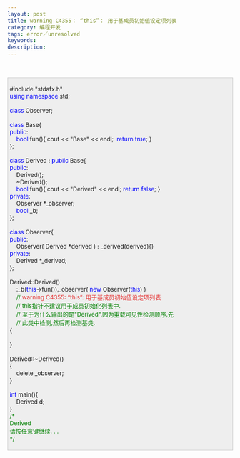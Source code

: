 ```yaml
---
layout: post
title: warning C4355： “this”： 用于基成员初始值设定项列表
category: 编程开发
tags: error／unresolved
keywords: 
description: 
---
```


 

<div
style="border-right:#cccccc 1px solid;padding-right:5px;border-top:#cccccc 1px solid;padding-left:4px;font-size:13px;padding-bottom:4px;border-left:#cccccc 1px solid;width:98%;word-break:break-all;padding-top:4px;border-bottom:#cccccc 1px solid;background-color:#eeeeee;">

\#include "stdafx.h"\
 <span style="color:#0000ff;">using</span> <span
style="color:#0000ff;">namespace</span> std;\
\
 <span style="color:#0000ff;">class</span> Observer;\
\
 <span style="color:#0000ff;">class</span> Base{\
 <span style="color:#0000ff;">public</span>:\
     <span
style="color:#0000ff;">bool</span> fun(){ cout \<\< "Base" \<\< endl;  <span
style="color:#0000ff;">return</span> <span
style="color:#0000ff;">true</span>; }\
 };\
\
 <span style="color:#0000ff;">class</span> Derived : <span
style="color:#0000ff;">public</span> Base{\
 <span style="color:#0000ff;">public</span>:\
     Derived();\
     \~Derived();\
     <span
style="color:#0000ff;">bool</span> fun(){ cout \<\< "Derived" \<\< endl; <span
style="color:#0000ff;">return</span> <span
style="color:#0000ff;">false</span>; }\
 <span style="color:#0000ff;">private</span>:\
     Observer \*\_observer;\
     <span style="color:#0000ff;">bool</span> \_b;\
 };\
\
 <span style="color:#0000ff;">class</span> Observer{\
 <span style="color:#0000ff;">public</span>:\
     Observer( Derived \*derived ) : \_derived(derived){}\
 <span style="color:#0000ff;">private</span>:\
     Derived \*\_derived;\
 };\
\
 Derived::Derived()\
     :\_b(<span
style="color:#0000ff;">this</span>-\>fun()),\_observer( <span
style="color:#0000ff;">new</span> Observer(<span
style="color:#0000ff;">this</span>) )\
     <span style="color:#008000;">//</span><span
style="color:#008000;"> <span
style="color:#e53333;">warning C4355: “this”: 用于基成员初始值设定项列表</span>\
     </span><span style="color:#008000;">//</span><span
style="color:#008000;"> this指针不建议用于成员初始化列表中.\
     </span><span style="color:#008000;">//</span><span
style="color:#008000;"> 至于为什么输出的是"Derived",因为重载可见性检测顺序,先\
     </span><span style="color:#008000;">//</span><span
style="color:#008000;"> 此类中检测,然后再检测基类.</span><span
style="color:#008000;">\
 </span>{\
\
 }\
\
 Derived::\~Derived()\
 {\
     delete \_observer;\
 }\
\
 <span style="color:#0000ff;">int</span> main(){\
     Derived d;\
 }\
 <span style="color:#008000;">/\*</span><span style="color:#008000;">\
 Derived\
 请按任意键继续. . .\
 </span><span style="color:#008000;">\*/</span>

</div>

 

 








